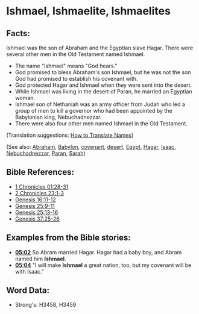 # Ishmael, Ishmaelite, Ishmaelites #

## Facts: ##

Ishmael was the son of Abraham and the Egyptian slave Hagar. There were several other men in the Old Testament named Ishmael.

* The name "Ishmael" means "God hears."
* God promised to bless Abraham's son Ishmael, but he was not the son God had promised to establish his covenant with.
* God protected Hagar and Ishmael when they were sent into the desert.
* While Ishmael was living in the desert of Paran, he married an Egyptian woman.
* Ishmael son of Nethaniah was an army officer from Judah who led a group of men to kill a governor who had been appointed by the Babylonian king, Nebuchadnezzar.
* There were also four other men named Ishmael in the Old Testament.

(Translation suggestions: [How to Translate Names](rc://en/ta/man/translate/translate-names))

(See also: [Abraham](../names/abraham.md), [Babylon](../names/babylon.md), [covenant](../kt/covenant.md), [desert](../other/desert.md), [Egypt](../names/egypt.md), [Hagar](../names/hagar.md), [Isaac](../names/isaac.md), [Nebuchadnezzar](../names/nebuchadnezzar.md), [Paran](../names/paran.md), [Sarah](../names/sarah.md))

## Bible References: ##

* [1 Chronicles 01:28-31](rc://en/tn/help/1ch/01/28)
* [2 Chronicles 23:1-3](rc://en/tn/help/2ch/23/01)
* [Genesis 16:11-12](rc://en/tn/help/gen/16/11)
* [Genesis 25:9-11](rc://en/tn/help/gen/25/09)
* [Genesis 25:13-16](rc://en/tn/help/gen/25/13)
* [Genesis 37:25-26](rc://en/tn/help/gen/37/25)

## Examples from the Bible stories: ##

* __[05:02](rc://en/tn/help/obs/05/02)__ So Abram married Hagar. Hagar had a baby boy, and Abram named him __Ishmael__.
* __[05:04](rc://en/tn/help/obs/05/04)__ "I will make __Ishmael__  a great nation, too, but my covenant will be with Isaac."

## Word Data: ##

* Strong's: H3458, H3459
